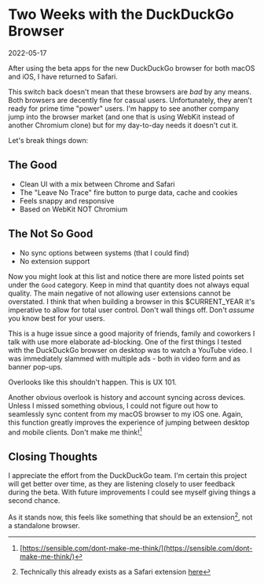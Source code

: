 # Two Weeks with the DuckDuckGo Browser

2022-05-17

After using the beta apps for the new DuckDuckGo browser for both macOS and iOS, I have returned to Safari.

This switch back doesn't mean that these browsers are _bad_ by any means. Both browsers are decently fine for casual users. Unfortunately, they aren't ready for prime time "power" users. I'm happy to see another company jump into the browser market (and one that is using WebKit instead of another Chromium clone) but for my day-to-day needs it doesn't cut it.

Let's break things down:


## The Good

- Clean UI with a mix between Chrome and Safari
- The "Leave No Trace" fire button to purge data, cache and cookies
- Feels snappy and responsive
- Based on WebKit NOT Chromium


## The Not So Good

- No sync options between systems (that I could find)
- No extension support

Now you might look at this list and notice there are more listed points set under the `Good` category. Keep in mind that quantity does not always equal quality. The main negative of not allowing user extensions cannot be overstated. I think that when building a browser in this $CURRENT_YEAR it's imperative to allow for total user control. Don't wall things off. Don't _assume_ you know best for your users.

This is a huge issue since a good majority of friends, family and coworkers I talk with use more elaborate ad-blocking. One of the first things I tested with the DuckDuckGo browser on desktop was to watch a YouTube video. I was immediately slammed with multiple ads - both in video form and as banner pop-ups.

Overlooks like this shouldn't happen. This is UX 101.

Another obvious overlook is history and account syncing across devices. Unless I missed something obvious, I could not figure out how to seamlessly sync content from my macOS browser to my iOS one. Again, this function greatly improves the experience of jumping between desktop and mobile clients. Don't make me think![^1]


## Closing Thoughts

I appreciate the effort from the DuckDuckGo team. I'm certain this project will get better over time, as they are listening closely to user feedback during the beta. With future improvements I could see myself giving things a second chance.

As it stands now, this feels like something that should be an extension[^2], not a standalone browser.

[^1]: [https://sensible.com/dont-make-me-think/](https://sensible.com/dont-make-me-think/)
[^2]: Technically this already exists as a Safari extension [here](https://apps.apple.com/us/app/duckduckgo-privacy-essentials/id1482920575?mt=12)

